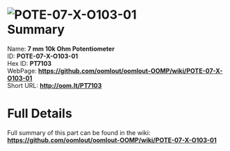 
![POTE-07-X-O103-01](https://github.com/oomlout/oomlout-OOMP/blob/master/parts/POTE-07-X-O103-01/POTE-07-X-O103-01_420.jpg)   
Summary
=================
  
Name: __7 mm 10k Ohm Potentiometer__    
ID: __POTE-07-X-O103-01__   
Hex ID: __PT7103__   
WebPage: __https://github.com/oomlout/oomlout-OOMP/wiki/POTE-07-X-O103-01__   
Short URL: __http://oom.lt/PT7103__   

Full Details
==========================
Full summary of this part can be found in the wiki:   
__https://github.com/oomlout/oomlout-OOMP/wiki/POTE-07-X-O103-01__    

